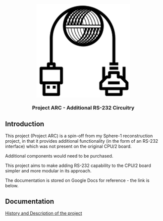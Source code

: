 
<img 
    style="display: block; 
           margin-left: auto;
           margin-right: auto;
           width: 60%;"
    src="./logo.png" 
    alt="Our logo">
</img>
<h3 style="text-align: center;">Project ARC - Additional RS-232 Circuitry</h3>


## Introduction

This project (Project ARC) is a spin-off from my Sphere-1 reconstruction project, in that it provides additional functionality (in the form of an RS-232 interface) which was not present on the original CPU/2 board. 

Additional components would need to be purchased.

This project aims to make adding RS-232 capability to the CPU/2 board simpler and more modular in its approach.

The documentation is stored on Google Docs for reference - the link is below.

## Documentation

[History and Description of the project](https://drive.google.com/drive/folders/1ViCCd09BQsjbNeUuYninBBR5Ygf1v3um?usp=sharing)

